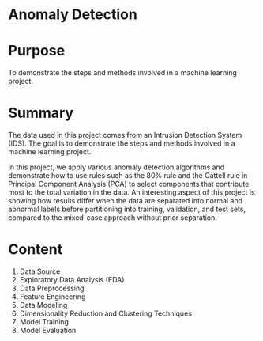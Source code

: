 # Anomaly Detection
# Purpose
To demonstrate the steps and methods involved in a machine learning project.
# Summary
The data used in this project comes from an Intrusion Detection System (IDS). The goal is to demonstrate the steps and methods involved in a machine learning project.

In this project, we apply various anomaly detection algorithms and demonstrate how to use rules such as the 80% rule and the Cattell rule in Principal Component Analysis (PCA) to select components that contribute most to the total variation in the data. An interesting aspect of this project is showing how results differ when the data are separated into normal and abnormal labels before partitioning into training, validation, and test sets, compared to the mixed-case approach without prior separation.

# Content
1. Data Source
2. Exploratory Data Analysis (EDA)
3. Data Preprocessing
4. Feature Engineering
5. Data Modeling
6. Dimensionality Reduction and Clustering Techniques
7. Model Training
8. Model Evaluation
